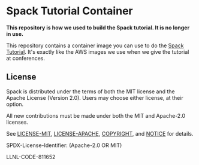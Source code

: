 # Spack Tutorial Container

**This repository is how we used to build the Spack tutorial. It is no longer in use.**

This repository contains a container image you can use to do the
[Spack Tutorial](https://spack.readthedocs.io/en/latest/tutorial.html).
It's exactly like the AWS images we use when we give the tutorial at
conferences.

## License

Spack is distributed under the terms of both the MIT license and the
Apache License (Version 2.0). Users may choose either license, at their
option.

All new contributions must be made under both the MIT and Apache-2.0
licenses.

See [LICENSE-MIT](https://github.com/spack/spack-tutorial-container/blob/master/LICENSE-MIT),
[LICENSE-APACHE](https://github.com/spack/spack-tutorial-container/blob/master/LICENSE-APACHE),
[COPYRIGHT](https://github.com/spack/spack-tutorial-container/blob/master/COPYRIGHT), and
[NOTICE](https://github.com/spack/spack-tutorial-container/blob/master/NOTICE) for details.

SPDX-License-Identifier: (Apache-2.0 OR MIT)

LLNL-CODE-811652

